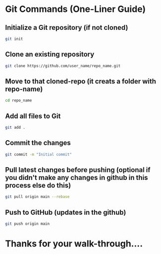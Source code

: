 # Git Commands (One-Liner Guide)

## Initialize a Git repository (if not cloned)
```bash
git init
```
## Clone an existing repository
```bash
git clone https://github.com/user_name/repo_name.git
```
## Move to that cloned-repo (it creats a folder with repo-name)
```bash
cd repo_name
```
## Add all files to Git
```bash
git add .
```
## Commit the changes
```bash
git commit -m "Initial commit"
```
## Pull latest changes before pushing (optional if you didn't make any changes in github in this process else do this)
```bash
git pull origin main --rebase
```
## Push to GitHub (updates in the github)
```bash
git push origin main
```

# Thanks for your walk-through....
